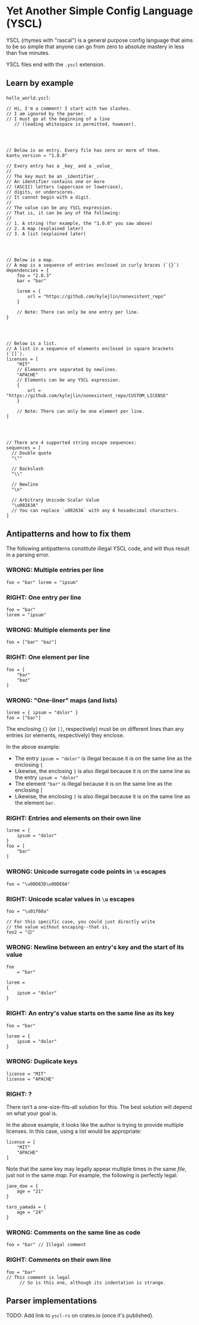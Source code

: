 # Yet Another Simple Config Language (YSCL)

YSCL (rhymes with "rascal") is a general purpose config language that
aims to be so simple that anyone can go
from zero to absolute mastery in less than five minutes.

YSCL files end with the `.yscl` extension.

## Learn by example

`hello_world.yscl`:

```yscl
// Hi, I'm a comment! I start with two slashes.
// I am ignored by the parser.
// I must go at the beginning of a line
   // (leading whitespace is permitted, however).




// Below is an entry. Every file has zero or more of them.
kantu_version = "1.0.0"

// Every entry has a _key_ and a _value_
//
// The key must be an _identifier_.
// An identifier contains one or more
// (ASCII) letters (uppercase or lowercase),
// digits, or underscores.
// It cannot begin with a digit.
//
// The value can be any YSCL expression.
// That is, it can be any of the following:
//
// 1. A string (for example, the "1.0.0" you saw above)
// 2. A map (explained later)
// 3. A list (explained later)




// Below is a map.
// A map is a sequence of entries enclosed in curly braces (`{}`)
dependencies = {
    foo = "2.0.3"
    bar = "bar"

    lorem = {
        url = "https://github.com/kylejlin/nonexistent_repo"
    }

    // Note: There can only be one entry per line.
}




// Below is a list.
// A list is a sequence of elements enclosed in square brackets (`[]`).
licenses = [
    "MIT"
    // Elements are separated by newlines.
    "APACHE"
    // Elements can be any YSCL expression.
    {
        url = "https://github.com/kylejlin/nonexistent_repo/CUSTOM_LICENSE"
    }

    // Note: There can only be one element per line.
]




// There are 4 supported string escape sequences:
sequences = [
  // Double quote
  "\""

  // Backslash
  "\\"

  // Newline
  "\n"

  // Arbitrary Unicode Scalar Value
  "\u00263A"
  // You can replace `u00263A` with any 6 hexadecimal characters.
]
```

## Antipatterns and how to fix them

The following antipatterns constitute illegal YSCL code,
and will thus result in a parsing error.

### WRONG: Multiple entries per line

```yscl
foo = "bar" lorem = "ipsum"
```

### RIGHT: One entry per line

```yscl
foo = "bar"
lorem = "ipsum"
```

### WRONG: Multiple elements per line

```yscl
foo = ["bar" "baz"]
```

### RIGHT: One element per line

```yscl
foo = [
    "bar"
    "baz"
]
```

### WRONG: "One-liner" maps (and lists)

```yscl
lorem = { ipsum = "dolor" }
foo = ["bar"]
```

The enclosing `{}` (or `[]`, respectively) must be on different lines
than any entries (or elements, respectively) they enclose.

In the above example:

- The entry `ipsum = "dolor"` is illegal because it is on the same line as the enclosing `{`
- Likewise, the enclosing `}` is also illegal because it is on the same line as the entry `ipsum = "dolor"`
- The element `"bar"` is illegal because it is on the same line as the enclosing `[`
- Likewise, the enclosing `]` is also illegal because it is on the same line
  as the element `bar`.

### RIGHT: Entries and elements on their own line

```yscl
lorem = {
    ipsum = "dolor"
}
foo = [
    "bar"
]
```

### WRONG: Unicode surrogate code points in `\u` escapes

```yscl
foo = "\u00D83D\u00DE0A"
```

### RIGHT: Unicode scalar values in `\u` escapes

```yscl
foo = "\u01f60a"

// For this specific case, you could just directly write
// the value without escaping--that is,
foo2 = "😊"
```

### WRONG: Newline between an entry's key and the start of its value

```yscl
foo
    = "bar"

lorem =
{
    ipsum = "dolor"
}
```

### RIGHT: An entry's value starts on the same line as its key

```yscl
foo = "bar"

lorem = {
    ipsum = "dolor"
}
```

### WRONG: Duplicate keys

```yscl
license = "MIT"
license = "APACHE"
```

### RIGHT: ?

There isn't a one-size-fits-all solution for this.
The best solution will depend on what your goal is.

In the above example, it looks like the author is trying
to provide multiple licenses.
In this case, using a list would be appropriate:

```yscl
license = [
    "MIT"
    "APACHE"
]
```

Note that the same key may legally appear multiple times in
the same _file_, just not in the same _map_.
For example, the following is perfectly legal:

```yscl
jane_doe = {
    age = "21"
}

taro_yamada = {
    age = "24"
}
```

### WRONG: Comments on the same line as code

```yscl
foo = "bar" // Illegal comment
```

### RIGHT: Comments on their own line

```yscl
foo = "bar"
// This comment is legal
     // So is this one, although its indentation is strange.
```

## Parser implementations

TODO: Add link to `yscl-rs` on crates.io (once it's published).
